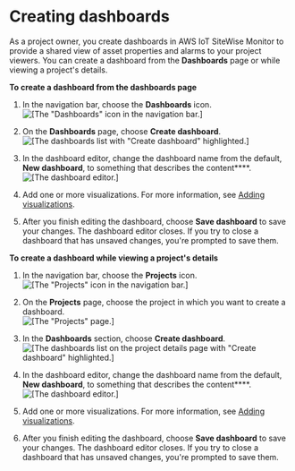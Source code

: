 # Creating dashboards<a name="create-dashboards"></a>

As a project owner, you create dashboards in AWS IoT SiteWise Monitor to provide a shared view of asset properties and alarms to your project viewers\. You can create a dashboard from the **Dashboards** page or while viewing a project's details\.

**To create a dashboard from the dashboards page**

1. In the navigation bar, choose the **Dashboards** icon\.  
![\[The "Dashboards" icon in the navigation bar.\]](http://docs.aws.amazon.com/iot-sitewise/latest/appguide/images/portal-navigation-dashboards-console.png)

1. On the **Dashboards** page, choose **Create dashboard**\.  
![\[The dashboards list with "Create dashboard" highlighted.\]](http://docs.aws.amazon.com/iot-sitewise/latest/appguide/images/dashboards-create-dashboard-console.png)

1. <a name="dashboard-configure-dashboard"></a>In the dashboard editor, change the dashboard name from the default, **New dashboard**, to something that describes the content****\.  
![\[The dashboard editor.\]](http://docs.aws.amazon.com/iot-sitewise/latest/appguide/images/dashboard-name-dashboard-console.png)

1. <a name="dashboard-add-visualizations-link"></a>Add one or more visualizations\. For more information, see [Adding visualizations](add-visualizations.md)\.

1. <a name="dashboard-save-changes"></a>After you finish editing the dashboard, choose **Save dashboard** to save your changes\. The dashboard editor closes\. If you try to close a dashboard that has unsaved changes, you're prompted to save them\.

**To create a dashboard while viewing a project's details**

1. In the navigation bar, choose the **Projects** icon\.  
![\[The "Projects" icon in the navigation bar.\]](http://docs.aws.amazon.com/iot-sitewise/latest/appguide/images/portal-navigation-projects-console.png)

1. On the **Projects** page, choose the project in which you want to create a dashboard\.  
![\[The "Projects" page.\]](http://docs.aws.amazon.com/iot-sitewise/latest/appguide/images/projects-portal-admin-choose-project-console.png)

1. <a name="project-create-dashboard"></a>In the **Dashboards** section, choose **Create dashboard**\.  
![\[The dashboards list on the project details page with "Create dashboard" highlighted.\]](http://docs.aws.amazon.com/iot-sitewise/latest/appguide/images/project-create-dashboard-console.png)

1. <a name="dashboard-configure-dashboard"></a>In the dashboard editor, change the dashboard name from the default, **New dashboard**, to something that describes the content****\.  
![\[The dashboard editor.\]](http://docs.aws.amazon.com/iot-sitewise/latest/appguide/images/dashboard-name-dashboard-console.png)

1. <a name="dashboard-add-visualizations-link"></a>Add one or more visualizations\. For more information, see [Adding visualizations](add-visualizations.md)\.

1. <a name="dashboard-save-changes"></a>After you finish editing the dashboard, choose **Save dashboard** to save your changes\. The dashboard editor closes\. If you try to close a dashboard that has unsaved changes, you're prompted to save them\.